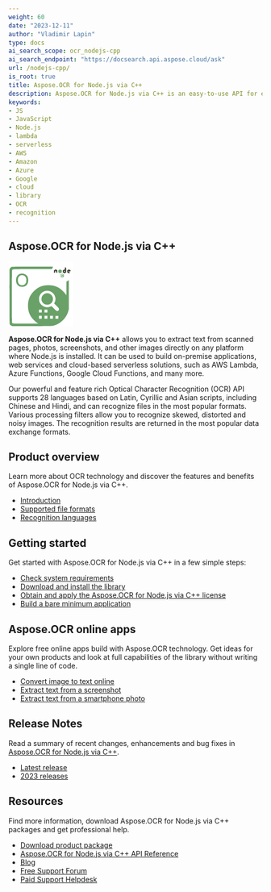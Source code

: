 ```yaml
---
weight: 60
date: "2023-12-11"
author: "Vladimir Lapin"
type: docs
ai_search_scope: ocr_nodejs-cpp
ai_search_endpoint: "https://docsearch.api.aspose.cloud/ask"
url: /nodejs-cpp/
is_root: true
title: Aspose.OCR for Node.js via C++
description: Aspose.OCR for Node.js via C++ is an easy-to-use API for extracting text from scans, photos, screenshots, and other non-textual sources in on-premise apps and cloud-based serverless solutions.
keywords:
- JS
- JavaScript
- Node.js
- lambda
- serverless
- AWS
- Amazon
- Azure
- Google
- cloud
- library
- OCR
- recognition
---
```


## Aspose.OCR for Node.js via C++

![Aspose.OCR for Node.js via C++](aspose-ocr-nodejs-cpp.png)

**Aspose.OCR for Node.js via C++** allows you to extract text from scanned pages, photos, screenshots, and other images directly on any platform where Node.js is installed. It can be used to build on-premise applications, web services and cloud-based serverless solutions, such as AWS Lambda, Azure Functions, Google Cloud Functions, and many more.

Our powerful and feature rich Optical Character Recognition (OCR) API supports 28 languages based on Latin, Cyrillic and Asian scripts, including Chinese and Hindi, and can recognize files in the most popular formats. Various processing filters allow you to recognize skewed, distorted and noisy images. The recognition results are returned in the most popular data exchange formats.

## Product overview

Learn more about OCR technology and discover the features and benefits of Aspose.OCR for Node.js via C++.

- [Introduction](/ocr/nodejs-cpp/product-overview/)
- [Supported file formats](/ocr/nodejs-cpp/supported-file-formats/)
- [Recognition languages](/ocr/nodejs-cpp/recognition-languages/)

## Getting started

Get started with Aspose.OCR for Node.js via C++ in a few simple steps:

- [Check system requirements](/ocr/nodejs-cpp/system-requirements/)
- [Download and install the library](/ocr/nodejs-cpp/installation/)
- [Obtain and apply the Aspose.OCR for Node.js via C++ license](/ocr/nodejs-cpp/licensing/)
- [Build a bare minimum application](/ocr/nodejs-cpp/hello-world/)

## Aspose.OCR online apps

Explore free online apps build with Aspose.OCR technology. Get ideas for your own products and look at full capabilities of the library without writing a single line of code.

- [Convert image to text online](https://products.aspose.app/ocr/scan-image)
- [Extract text from a screenshot](https://products.aspose.app/ocr/screenshot-ocr)
- [Extract text from a smartphone photo](https://products.aspose.app/ocr/photo-scanner)

## Release Notes

Read a summary of recent changes, enhancements and bug fixes in [Aspose.OCR for Node.js via C++](https://releases.aspose.com/ocr/nodejs-cpp/release-notes/).

- [Latest release](https://releases.aspose.com/ocr/nodejs-cpp/release-notes/latest/)
- [2023 releases](https://releases.aspose.com/ocr/nodejs-cpp/release-notes/2023/)

## Resources

Find more information, download Aspose.OCR for Node.js via C++ packages and get professional help.

- [Download product package](https://releases.aspose.com/ocr/nodejs-cpp/)
- [Aspose.OCR for Node.js via C++ API Reference](https://reference.aspose.com/ocr/nodejs-cpp)
- [Blog](https://blog.aspose.com/category/ocr/)
- [Free Support Forum](https://forum.aspose.com/c/ocr/16)
- [Paid Support Helpdesk](https://helpdesk.aspose.com/)
